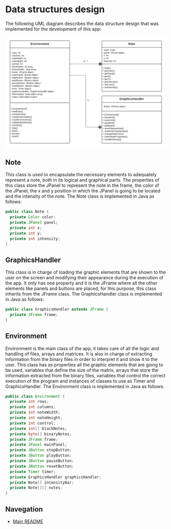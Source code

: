 # Data structures design

The following UML diagram describes the data structure design that was implemented for the development of this app:

<center>

  ![Piano emulator](../src/images/dataStructuresDesign.png)

</center>

## Note

This class is used to encapsulate the necessary elements to adequately represent a note, both in its logical and graphical parts. The properties of this class store the JPanel to represent the note in the frame, the color of the JPanel, the x and y position in which the JPanel is going to be located and the intensity of the note. The Note class is implemented in Java as follows:

``` java
public class Note {
  private Color color;
  private JPanel panel;
  private int x;
  private int y;
  private int intensity;
}
```

## GraphicsHandler

This class is in charge of loading the graphic elements that are shown to the user on the screen and modifying their appearance during the execution of the app. It only has one property and it is the JFrame where all the other elements like panels and buttons are placed, for this purpose, this class inherits from the JFrame class. The GraphicsHandler class is implemented in Java as follows:

``` java
public class GraphicsHandler extends JFrame {
  private JFrame frame;
}
```

## Environment

Environment is the main class of the app, it takes care of all the logic and handling of files, arrays and matrices. It is also in charge of extracting information from the binary files in order to interpret it and show it to the user. This class has as properties all the graphic elements that are going to be used, variables that define the size of the matrix, arrays that store the information extracted from the binary files, variables that control the correct execution of the program and instances of classes to use as Timer and GraphicsHandler. The Environment class is implemented in Java as follows:

```java
public class Environment {
  private int rows;
  private int columns;
  private int noteWidth;
  private int noteHeight;
  private int control;
  private int[] blackNotes;
  private byte[] binaryNotes;
  private JFrame frame;
  private JPanel mainPanel;
  private JButton stepButton;
  private JButton playButton;
  private JButton pauseButton;
  private JButton resetButton;
  private Timer timer;
  private GraphicsHandler graphicsHandler;
  private Note[] intensityBar;
  private Note[][] notes;
}
```

## Navegation

* [Main README](../README.md)